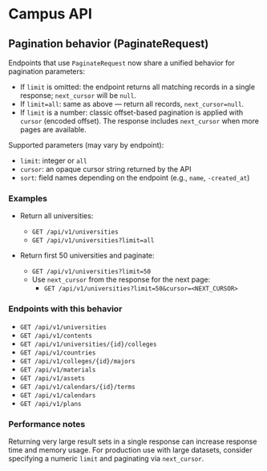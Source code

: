 # Campus API

## Pagination behavior (PaginateRequest)

Endpoints that use `PaginateRequest` now share a unified behavior for pagination parameters:

- If `limit` is omitted: the endpoint returns all matching records in a single response; `next_cursor` will be `null`.
- If `limit=all`: same as above — return all records, `next_cursor=null`.
- If `limit` is a number: classic offset-based pagination is applied with `cursor` (encoded offset). The response includes `next_cursor` when more pages are available.

Supported parameters (may vary by endpoint):
- `limit`: integer or `all`
- `cursor`: an opaque cursor string returned by the API
- `sort`: field names depending on the endpoint (e.g., `name`, `-created_at`)

### Examples

- Return all universities:
	- `GET /api/v1/universities`
	- `GET /api/v1/universities?limit=all`

- Return first 50 universities and paginate:
	- `GET /api/v1/universities?limit=50`
	- Use `next_cursor` from the response for the next page:
		- `GET /api/v1/universities?limit=50&cursor=<NEXT_CURSOR>`

### Endpoints with this behavior

- `GET /api/v1/universities`
- `GET /api/v1/contents`
- `GET /api/v1/universities/{id}/colleges`
- `GET /api/v1/countries`
- `GET /api/v1/colleges/{id}/majors`
- `GET /api/v1/materials`
- `GET /api/v1/assets`
- `GET /api/v1/calendars/{id}/terms`
- `GET /api/v1/calendars`
- `GET /api/v1/plans`

### Performance notes

Returning very large result sets in a single response can increase response time and memory usage. For production use with large datasets, consider specifying a numeric `limit` and paginating via `next_cursor`.
